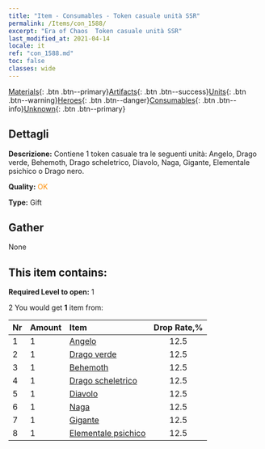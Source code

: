 ```yaml
---
title: "Item - Consumables - Token casuale unità SSR"
permalink: /Items/con_1588/
excerpt: "Era of Chaos  Token casuale unità SSR"
last_modified_at: 2021-04-14
locale: it
ref: "con_1588.md"
toc: false
classes: wide
---
```

 [Materials](/it/Items/){: .btn .btn--primary}[Artifacts](/it/Items/Artifacts/){: .btn .btn--success}[Units](/it/Items/Units/){: .btn .btn--warning}[Heroes](/it/Items/Heroes/){: .btn .btn--danger}[Consumables](/it/Items/Consumables/){: .btn .btn--info}[Unknown](/it/Items/Unknown/){: .btn .btn--primary}

## Dettagli
 **Descrizione:** Contiene 1 token casuale tra le seguenti unità: Angelo, Drago verde, Behemoth, Drago scheletrico, Diavolo, Naga, Gigante, Elementale psichico o Drago nero.

 **Quality:** <span style="color: #FF8C00">OK</span>

 **Type:** Gift

## Gather

  None

## This item contains:

 **Required Level to open:** 1

 2 You would get **1** item  from:

  | Nr | Amount |     Item    | Drop Rate,% |
  |:---|:-------|:------------|:---------:|
  | 1 | 1 | [Angelo](/it/Items/unt_196/) | 12.5 | 
  | 2 | 1 | [Drago verde](/it/Items/unt_205/) | 12.5 | 
  | 3 | 1 | [Behemoth](/it/Items/unt_223/) | 12.5 | 
  | 4 | 1 | [Drago scheletrico](/it/Items/unt_214/) | 12.5 | 
  | 5 | 1 | [Diavolo](/it/Items/unt_232/) | 12.5 | 
  | 6 | 1 | [Naga](/it/Items/unt_240/) | 12.5 | 
  | 7 | 1 | [Gigante](/it/Items/unt_241/) | 12.5 | 
  | 8 | 1 | [Elementale psichico](/it/Items/unt_267/) | 12.5 | 
